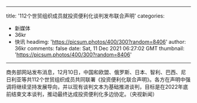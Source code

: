 
---
title: '112个世贸组织成员就投资便利化谈判发布联合声明'
categories: 
 - 新媒体
 - 36kr
 - 快讯
headimg: 'https://picsum.photos/400/300?random=8406'
author: 36kr
comments: false
date: Sat, 11 Dec 2021 06:27:02 GMT
thumbnail: 'https://picsum.photos/400/300?random=8406'
---

<div>   
商务部网站发布消息，12月10日，中国和欧盟、俄罗斯、日本、智利、巴西、尼日利亚等共112个世贸组织成员共同联署《投资便利化联合声明》。各方在声明中强调将继续坚持发展导向，并以现有谈判文本为基础推进谈判，目标是在2022年底前结束文本谈判，推动最终达成投资便利化多边协定。（央视新闻）  
</div>
            